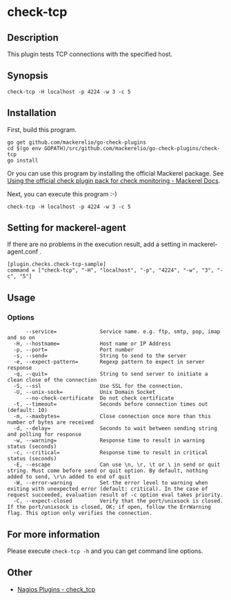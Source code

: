 # check-tcp

## Description

This plugin tests TCP connections with the specified host.

## Synopsis
```
check-tcp -H localhost -p 4224 -w 3 -c 5
```

## Installation

First, build this program.

```
go get github.com/mackerelio/go-check-plugins
cd $(go env GOPATH)/src/github.com/mackerelio/go-check-plugins/check-tcp
go install
```

Or you can use this program by installing the official Mackerel package. See [Using the official check plugin pack for check monitoring - Mackerel Docs](https://mackerel.io/docs/entry/howto/mackerel-check-plugins).


Next, you can execute this program :-)

```
check-tcp -H localhost -p 4224 -w 3 -c 5
```


## Setting for mackerel-agent

If there are no problems in the execution result, add a setting in mackerel-agent.conf .

```
[plugin.checks.check-tcp-sample]
command = ["check-tcp", "-H", "localhost", "-p", "4224", "-w", "3", "-c", "5"]
```

## Usage
### Options

```
      --service=              Service name. e.g. ftp, smtp, pop, imap and so on
  -H, --hostname=             Host name or IP Address
  -p, --port=                 Port number
  -s, --send=                 String to send to the server
  -e, --expect-pattern=       Regexp pattern to expect in server response
  -q, --quit=                 String to send server to initiate a clean close of the connection
  -S, --ssl                   Use SSL for the connection.
  -U, --unix-sock=            Unix Domain Socket
      --no-check-certificate  Do not check certificate
  -t, --timeout=              Seconds before connection times out (default: 10)
  -m, --maxbytes=             Close connection once more than this number of bytes are received
  -d, --delay=                Seconds to wait between sending string and polling for response
  -w, --warning=              Response time to result in warning status (seconds)
  -c, --critical=             Response time to result in critical status (seconds)
  -E, --escape                Can use \n, \r, \t or \ in send or quit string. Must come before send or quit option. By default, nothing added to send, \r\n added to end of quit
  -W, --error-warning         Set the error level to warning when exiting with unexpected error (default: critical). In the case of request succeeded, evaluation result of -c option eval takes priority.
  -C, --expect-closed         Verify that the port/unixsock is closed. If the port/unixsock is closed, OK; if open, follow the ErrWarning flag. This option only verifies the connection.
```

## For more information

Please execute `check-tcp -h` and you can get command line options.

## Other

- [Nagios Plugins - check_tcp](https://www.monitoring-plugins.org/doc/man/check_tcp.html)
